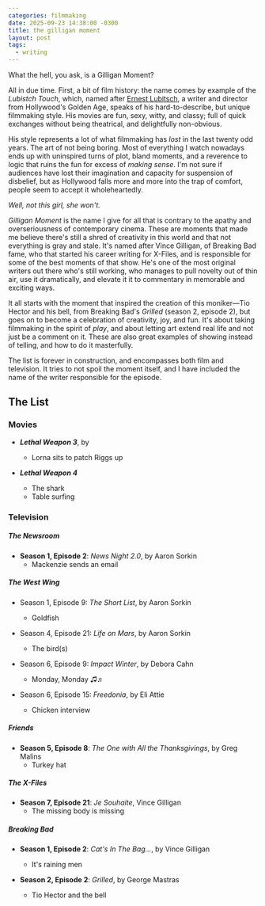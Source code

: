 ```yaml
---
categories: filmmaking
date: 2025-09-23 14:38:00 -0300
title: the gilligan moment
layout: post
tags:
  - writing
---
```

What the hell, you ask, is a Gilligan Moment?

All in due time. First, a bit of film history: the name comes by example of the *Lubistch Touch*, which, named after [Ernest Lubitsch](https://harvardfilmarchive.org/programs/that-certain-feeling-the-touch-of-ernst-lubitsch), a writer and director from Hollywood's Golden Age, speaks of his hard-to-describe, but unique filmmaking style. His movies are fun, sexy, witty, and classy; full of quick exchanges without being theatrical, and delightfully non-obvious.

His style represents a lot of what filmmaking has *lost* in the last twenty odd years. The art of not being boring. Most of everything I watch nowadays ends up with uninspired turns of plot, bland moments, and a reverence to logic that ruins the fun for excess of *making sense*. I'm not sure if audiences have lost their imagination and capacity for suspension of disbelief, but as Hollywood falls more and more into the trap of comfort, people seem to accept it wholeheartedly.

*Well, not this girl, she won't.*

*Gilligan Moment* is the name I give for all that is contrary to the apathy and overseriousness of contemporary cinema. These are moments that made me believe there's still a shred of creativity in this world and that not everything is gray and stale. It's named after Vince Gilligan, of Breaking Bad fame, who that started his career writing for X-Files, and is responsible for some of the best moments of that show. He's one of the most original writers out there who's still working, who manages to pull novelty out of thin air, use it dramatically, and elevate it it to commentary in memorable and exciting ways.

It all starts with the moment that inspired the creation of this moniker—Tio Hector and his bell, from Breaking Bad's *Grilled* (season 2, episode 2), but goes on to become a celebration of creativity, joy, and fun. It's about taking filmmaking in the spirit of *play*, and about letting art extend real life and not just be a comment on it. These are also great examples of showing instead of telling, and how to do it masterfully.

The list is forever in construction, and encompasses both film and television. It tries to not spoil the moment itself, and I have included the name of the writer responsible for the episode.

## The List
### Movies

- ***Lethal Weapon 3***, by 
	- Lorna sits to patch Riggs up

- ***Lethal Weapon 4***
	- The shark
	- Table surfing

### Television

##### The Newsroom
- **Season 1, Episode 2**: *News Night 2.0*, by Aaron Sorkin
	- Mackenzie sends an email

##### The West Wing
- Season 1, Episode 9: *The Short List*, by Aaron Sorkin
	- Goldfish

- Season 4, Episode 21: *Life on Mars*, by Aaron Sorkin
	- The bird(s)

- Season 6, Episode 9: *Impact Winter*, by Debora Cahn
	- Monday, Monday ♫♬

- Season 6, Episode 15: *Freedonia*, by Eli Attie
	- Chicken interview

##### **Friends**
- **Season 5, Episode 8**: *The One with All the Thanksgivings*, by Greg Malins
	- Turkey hat

##### **The X-Files**
- **Season 7, Episode 21**: *Je Souhaite*, Vince Gilligan
	- The missing body is missing

##### **Breaking Bad**
- **Season 1, Episode 2**: *Cat's In The Bag...*, by Vince Gilligan
	- It's raining men

- **Season 2, Episode 2**: *Grilled*, by George Mastras
	- Tio Hector and the bell
